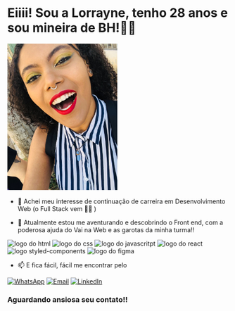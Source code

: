 # Eiiii! Sou a Lorrayne, tenho 28 anos e sou mineira de BH!✌🏾
  
<picture>
 <source media="(prefers-color-scheme: dark)" srcset="https://github.com/lolimamota/lolimamota/blob/main/perfil%202.jpg" width="250px">
 <source media="(prefers-color-scheme: light)" srcset="https://github.com/lolimamota/lolimamota/blob/main/perfil%202.jpg" width="250px">
 <img alt="A imagem apresenta a Lorrayne com batom vermelho e a sombra amarela. Ela é negra e tem cabelos cacheados" src="https://github.com/lolimamota/lolimamota/blob/main/perfil%202.jpg" width="250px">
</picture>

- 👀 Achei meu interesse de continuação de carreira em Desenvolvimento Web (o Full Stack vem 🙌🏻 )
<p></p>

<!--[Lo Lima Mota GitHub stats](https://github-readme-stats.vercel.app/api?username=lolimamota&show_icons=true&theme=synthwave)-->

- 🌱 Atualmente estou me aventurando e descobrindo o Front end, com a poderosa ajuda do Vai na Web e as garotas da minha turma!!
<div>
<img src="https://img.shields.io/badge/HTML5-E34F26?style=for-the-badge&logo=html5&logoColor=white" alt="logo do html">
<img src="https://img.shields.io/badge/CSS3-1572B6?style=for-the-badge&logo=css3&logoColor=white" alt="logo do css">
<img src="https://img.shields.io/badge/javascript-%23323330.svg?style=for-the-badge&logo=javascript&logoColor=%23F7DF1E" alt="logo do javascritpt">
<img src="https://img.shields.io/badge/react-%2320232a.svg?style=for-the-badge&logo=react&logoColor=%2361DAFB" alt="logo do react">
<img src="https://img.shields.io/badge/styled--components-DB7093?style=for-the-badge&logo=styled-components&logoColor=white" alt="logo styled-components">
<img src="https://img.shields.io/badge/figma-%23F24E1E.svg?style=for-the-badge&logo=figma&logoColor=white" alt="logo do figma">

  
</div>
<p></p>

- 📫 E fica fácil, fácil me encontrar pelo

[![WhatsApp](https://img.shields.io/badge/WhatsApp-25D366?style=for-the-badge&logo=whatsapp&logoColor=white)](https://wa.me/+5531992539210)
[![Email](https://img.shields.io/badge/Gmail-D14836?style=for-the-badge&logo=gmail&logoColor=white)](mailto:contatealo@gmail.com)
[![LinkedIn](https://img.shields.io/badge/LinkedIn-0077B5?style=for-the-badge&logo=linkedin&logoColor=white)](https://www.linkedin.com/in/lorraynelimamota/)

### Aguardando ansiosa seu contato!!

<!---
lolimamota/lolimamota is a ✨ special ✨ repository because its `README.md` (this file) appears on your GitHub profile.
You can click the Preview link to take a look at your changes.
--->
